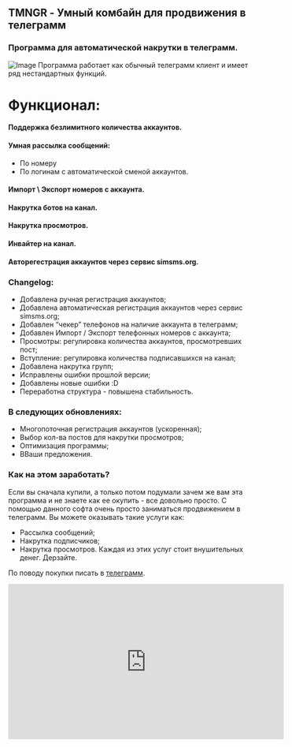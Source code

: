 ## TMNGR - Умный комбайн для продвижения в телеграмм
### Программа для автоматической накрутки в телеграмм.
![Image](https://telegra.ph/file/5eb18cd300e3319f16e81.jpg)
Программа работает как обычный телеграмм клиент и имеет ряд нестандартных функций.

# Функционал:

#### Поддержка безлимитного количества аккаунтов. 

#### Умная рассылка сообщений:
- По номеру
- По логинам с автоматической сменой аккаунтов.

#### Импорт \ Экспорт номеров с аккаунта.

#### Накрутка ботов на канал.

#### Накрутка просмотров.

#### Инвайтер на канал.

#### Авторегестрация аккаунтов через сервис simsms.org.

### Changelog:
* Добавлена ручная регистрация аккаунтов;
* Добавлена автоматическая регистрация аккаунтов через сервис simsms.org;
* Добавлен “чекер” телефонов на наличие аккаунта в телеграмм;
* Добавлен Импорт / Экспорт телефонных номеров с аккаунта;
* Просмотры: регулировка количества аккаунтов, просмотревших пост;
* Вступление: регулировка количества подписавшихся на канал;
* Добавлена накрутка групп;
* Исправлены ошибки прошлой версии;
* Добавлены новые ошибки :D
* Переработна структура - повышена стабильность.

### В следующих обновлениях:
* Многопоточная регистрация аккаунтов (ускоренная);
* Выбор кол-ва постов для накрутки просмотров;
* Оптимизация программы;
* ВВаши предложения.

### Как на этом заработать? 

Если вы сначала купили, а только потом подумали зачем же вам эта программа и не знаете как ее окупить - все довольно просто. С помощью данного софта очень просто заниматься продвижением в телеграмм. Вы можете оказывать такие услуги как:

* Рассылка сообщений;
* Накрутка подписчиков;
* Накрутка просмотров.
Каждая из этих услуг стоит внушительных денег. Дерзайте.

По поводу покупки писать в [телеграмм](https://t.me/treamz).

<iframe width="560" height="315" src="https://www.youtube.com/embed/ip5U4zJr2GU" frameborder="0" allow="autoplay; encrypted-media" allowfullscreen></iframe>


